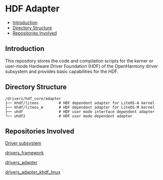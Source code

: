 # HDF Adapter<a name="EN-US_TOPIC_0000001138458641"></a>

-   [Introduction](#section11660541593)
-   [Directory Structure](#section161941989596)
-   [Repositories Involved](#section1371113476307)

## Introduction<a name="section11660541593"></a>

This repository stores the code and compilation scripts for the kerner or user-mode Hardware Driver Foundation \(HDF\) of the OpenHarmony driver subsystem and provides basic capabilities for the HDF.

## Directory Structure<a name="section161941989596"></a>

```
/drivers/hdf_core/adapter
├── khdf/liteos         # HDF dependent adapter for LiteOS-A kernel
├── khdf/liteos_m       # HDF dependent adapter for LiteOS-M kernel
├── uhdf                # HDF user mode interface dependent adapter
└── uhdf2               # HDF user mode dependent adapter
```

## Repositories Involved<a name="section1371113476307"></a>

[Driver subsystem](https://gitee.com/openharmony/docs/blob/master/en/readme/driver.md)

[drivers\_framework](https://gitee.com/openharmony/drivers_framework/blob/master/README.md)

[drivers\_adapter](https://gitee.com/openharmony/drivers_adapter/blob/master/README.md)

[drivers\_adapter\_khdf\_linux](https://gitee.com/openharmony/drivers_adapter_khdf_linux/blob/master/README.md)

